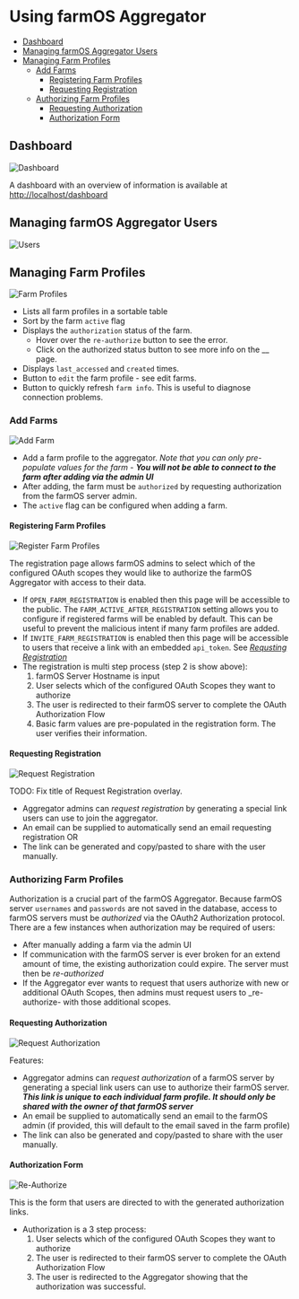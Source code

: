 # Using farmOS Aggregator

- [Dashboard](#dashboard)
- [Managing farmOS Aggregator Users](#managing-farmos-aggregator-users)
- [Managing Farm Profiles](#managing-farm-profiles)
  - [Add Farms](#add-farms)
    - [Registering Farm Profiles](#registering-farm-profiles)
    - [Requesting Registration](#requesting-registration)
  - [Authorizing Farm Profiles](#authorizing-farm-profiles)
    - [Requesting Authorization](#requesting-authorization)
    - [Authorization Form](#authorization-form)
  

## Dashboard

![Dashboard](../img/ui/aggregator_dashboard.png)

A dashboard with an overview of information is available at [http://localhost/dashboard](http://localhost/dashboard)

## Managing farmOS Aggregator Users

![Users](../img/ui/manage_users.png)

## Managing Farm Profiles

![Farm Profiles](../img/ui/manage_farms.png)

- Lists all farm profiles in a sortable table
- Sort by the farm `active` flag
- Displays the `authorization` status of the farm.
  - Hover over the `re-authorize` button to see the error.
  - Click on the authorized status button to see more info on the __ page.
- Displays `last_accessed` and `created` times.
- Button to `edit` the farm profile - see edit farms.
- Button to quickly refresh `farm info`. This is useful to diagnose connection problems.

### Add Farms

![Add Farm](../img/ui/add_farm.png)

- Add a farm profile to the aggregator. _Note that you can only pre-populate values for the farm_ - **_You will not be able
to connect to the farm after adding via the admin UI_**
- After adding, the farm must be `authorized` by requesting authorization from the farmOS server admin.
- The `active` flag can be configured when adding a farm.

#### Registering Farm Profiles

![Register Farm Profiles](../img/ui/ui_register_step2.png)

The registration page allows farmOS admins to select which of the configured OAuth scopes they would like to
authorize the farmOS Aggregator with access to their data.

- If `OPEN_FARM_REGISTRATION` is enabled then this page will be accessible to the public. The 
`FARM_ACTIVE_AFTER_REGISTRATION` setting allows you to configure if registered farms will be enabled by default. This
can be useful to prevent the malicious intent if many farm profiles are added.
- If `INVITE_FARM_REGISTRATION` is enabled then this page will be accessible to users that receive a link with an
embedded `api_token`. See _[Requsting Registration](#requesting-registration)_
- The registration is multi step process (step 2 is show above):
  1) farmOS Server Hostname is input
  2) User selects which of the configured OAuth Scopes they want to authorize
  3) The user is redirected to their farmOS server to complete the OAuth Authorization Flow
  4) Basic farm values are pre-populated in the registration form. The user verifies their information.

#### Requesting Registration

![Request Registration](../img/ui/request_registration.png)

TODO: Fix title of Request Registration overlay.

- Aggregator admins can _request registration_ by generating a special link users can use to join the aggregator.
- An email can be supplied to automatically send an email requesting registration OR
- The link can be generated and copy/pasted to share with the user manually.

### Authorizing Farm Profiles

Authorization is a crucial part of the farmOS Aggregator. Because farmOS server `usernames` and `passwords` are not 
saved in the database, access to farmOS servers must be _authorized_ via the OAuth2 Authorization protocol. There are a
few instances when authorization may be required of users:
- After manually adding a farm via the admin UI
- If communication with the farmOS server is ever broken for an extend amount of time, the existing authorization could
expire. The server must then be _re-authorized_
- If the Aggregator ever wants to request that users authorize with new or additional OAuth Scopes, then admins must 
request users to _re-authorize- with those additional scopes.


#### Requesting Authorization

![Request Authorization](../img/ui/request_authorization.png)

Features:
- Aggregator admins can _request authorization_ of a farmOS server by generating a special link users can use to
authorize their farmOS server. **_This link is unique to each individual farm profile. It should only be shared with
the owner of that farmOS server_**
- An email be supplied to automatically send an email to the farmOS admin (if provided, this will default to the email
saved in the farm profile)
- The link can also be generated and copy/pasted to share with the user manually.

#### Authorization Form

![Re-Authorize](../img/ui/re-authorize.png)

This is the form that users are directed to with the generated authorization links.

- Authorization is a 3 step process:
  1) User selects which of the configured OAuth Scopes they want to authorize
  2) The user is redirected to their farmOS server to complete the OAuth Authorization Flow
  3) The user is redirected to the Aggregator showing that the authorization was successful.
